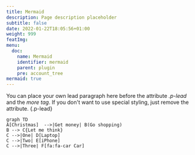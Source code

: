 ```yaml
---
title: Mermaid
description: Page description placeholder
subtitle: false
date: 2022-01-22T18:05:56+01:00 
weight: 999
featImg:
menu:
  doc:
    name: Mermaid
    identifier: mermaid
    parent: plugin
    pre: account_tree
mermaid: true
---
```


You can place your own lead paragraph here before the attribute *.p-lead* and the *more tag*. If you don't want to use special styling, just remove the attribute.
{.p-lead} <!--more-->

```mermaid 
graph TD
A[Christmas]  -->|Get money| B(Go shopping)
B --> C{Let me think}
C -->|One| D[Laptop]
C -->|Two| E[iPhone]
C -->|Three| F[fa:fa-car Car]
```

